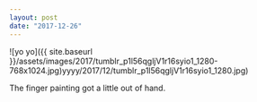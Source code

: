 ```yaml
---
layout: post
date: "2017-12-26"
---
```


![yo yo]({{ site.baseurl }}/assets/images/2017/tumblr_p1l56qgljV1r16syio1_1280-768x1024.jpg)yyyy/2017/12/tumblr_p1l56qgljV1r16syio1_1280.jpg)

The finger painting got a little out of hand.

